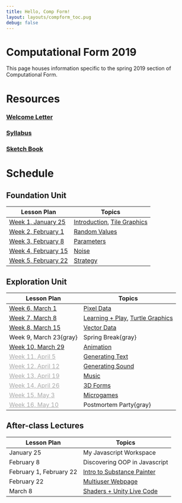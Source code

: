 ```yaml
---
title: Hello, Comp Form!
layout: layouts/compform_toc.pug
debug: false
---
```


<script src="https://cdnjs.cloudflare.com/ajax/libs/p5.js/0.5.16/p5.min.js"></script>
<script src="./index_mess.js"></script>



# Computational Form 2019

<div class="col-6 col-md-6 overview top">
This page houses information specific to the spring 2019 section of Computational Form.
</div>


# Resources

### [Welcome Letter](./welcome_letter.html)
### [Syllabus](./syllabus.html)
### [Sketch Book](http://sketches2019.compform.net/) 



# Schedule

## Foundation Unit                                

| Lesson Plan                                  | Topics                                                     |
| -------------------------------------------- | ---------------------------------------------------------- |
| [Week 1, January 25](introduction_plan.html) | [Introduction](../introduction), [Tile Graphics](../tiles) |
| [Week 2, February 1](random_plan.html)       | [Random Values](../random)                                 |
| [Week 3, February 8](parameters_plan.html)   | [Parameters](../parameters)                                |
| [Week 4, February 15](noise_plan.html)       | [Noise](../noise)                                          |
| [Week 5, February 22](strategy_plan.html)    | [Strategy](../strategy)                                    |


## Exploration Unit

| Lesson Plan                                    | Topics                                                           |
| ---------------------------------------------- | ---------------------------------------------------------------- |
| [Week 6, March 1](pixels_plan.html)            | [Pixel Data](../pixels)                                          |
| [Week 7, March 8](turtles_plan.html)           | [Learning + Play](../concept_map), [Turtle Graphics](../turtles) |
| [Week 8, March 15](vectors_plan.html)          | [Vector Data](../vectors)                                        |
| Week 9, March 23{gray}                         | Spring Break{gray}                                               |
| [Week 10, March 29](animation_plan.html)       | [Animation](../animation)                                        |
| [Week 11, April 5](#text_plan.html)            | [Generating Text](../text)                                       |
| [Week 12, April 12](#sound_plan.html)          | [Generating Sound](../sound)                                     |
| [Week 13, April 19](#music_plan.html)          | [Music](../music)                                                |
| [Week 14, April 26](#3D_plan.html)             | [3D Forms](../3D)                                                |
| [Week 15, May 3](#microgames_plan.html)        | [Microgames](../microgames)                                      |
| [Week 16, May 10](#postmortem_party_plan.html) | Postmortem Party{gray}                                           |


## After-class Lectures

| Lesson Plan             | Topics                                             |
| ----------------------- | -------------------------------------------------- |
| January 25              | My Javascript Workspace                            |
| February 8              | Discovering OOP in Javascript                      |
| February 1, February 22 | [Intro to Substance Painter](../substance_painter) |
| February 22             | [Multiuser Webpage](../socketio)                   |
| March 8                 | [Shaders + Unity Live Code](../shaders)            |
<style>
.top {
    padding: 0;
    font-size: 14px;
}

/* td {
    width: 50%;
} */

.table thead th, .table td, .table tr{
    padding-left: 0;
    border: none;
}

.table th:first-child {
    width: 45%;
}

.table thead th 
{
    font-family: "Miriam Libre";
    font-weight: bold;
    font-size: 10px;

}

.comp-form-toc .table a {
    border-bottom: none; 
    color: #04B;
}

.comp-form-toc .table a[href^="#"], .gray, a[href^="#"] {
    border-bottom: none; 
    color: #AAA;
}


element.style {
    
}



</style>